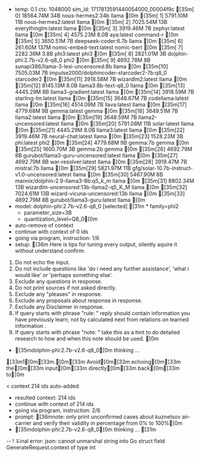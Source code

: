 * temp: 0.1 ctx: 1048000 sim_id: 1717813591440054000_00004f9c
[35m[ 0] 18564.74M 34B  nous-hermes2:34b                 llama       [0m
[35m[ 1] 5791.10M 11B  nous-hermes2:latest              llama       [0m
[35m[ 2] 7025.54M 13B  everythinglm:latest              llama       [0m
[35m[ 3] 3919.46M 7B   zephyr:latest                    llama       [0m
[35m[ 4] 4575.23M 8.0B aya:latest                       command-r   [0m
[35m[ 5] 3650.51M 7B   deepseek-coder:6.7b              llama       [0m
[35m[ 6] 261.60M 137M nomic-embed-text:latest          nomic-bert  [0m
[35m[ 7] 2282.36M 3.8B phi3:latest                      phi3        [0m
[35m[ 8] 2821.01M 3B   dolphin-phi:2.7b-v2.6-q8_0       phi2        [0m
[35m[ 9] 4692.78M 8B   sunapi386/llama-3-lexi-uncensored:8b llama       [0m
[35m[10] 7505.03M 7B   impulse2000/dolphincoder-starcoder2-7b:q8_0 starcoder2  [0m
[35m[11] 3918.58M 7B   wizardlm2:latest                 llama       [0m
[35m[12] 8145.13M 8.0B llama3:8b-text-q8_0              llama       [0m
[35m[13] 4445.29M 8B   llama3-gradient:latest           llama       [0m
[35m[14] 3918.59M 7B   starling-lm:latest               llama       [0m
[35m[15] 3648.67M 7B   codellama:latest                 llama       [0m
[35m[16] 4514.09M 7B   llava:latest                     llama       [0m
[35m[17] 4779.68M 9B   gemma:latest                     gemma       [0m
[35m[18] 3649.51M 7B   llama2:latest                    llama       [0m
[35m[19] 3648.59M 7B   llama2-uncensored:latest         llama       [0m
[35m[20] 5791.08M 11B  solar:latest                     llama       [0m
[35m[21] 4445.29M 8.0B llama3:latest                    llama       [0m
[35m[22] 3919.46M 7B   neural-chat:latest               llama       [0m
[35m[23] 1528.23M 3B   phi:latest                       phi2        [0m
[35m[24] 4779.68M 9B   gemma:7b                         gemma       [0m
[35m[25] 1600.70M 3B   gemma:2b                         gemma       [0m
[35m[26] 4692.79M 8B   gurubot/llama3-guru-uncensored:latest llama       [0m
[35m[27] 4692.79M 8B   war-resolver:latest              llama       [0m
[35m[28] 3919.47M 7B   mistral:7b                       llama       [0m
[35m[29] 5821.97M 11B  gfg/solar-10.7b-instruct-v1.0-uncensored:latest llama       [0m
[35m[30] 5467.90M 8B   mannix/dolphin-2.9-llama3-8b:q5_k_m llama       [0m
[35m[31] 8802.34M 13B  wizardlm-uncensored:13b-llama2-q5_K_M llama       [0m
[35m[32] 7024.61M 13B  wizard-vicuna-uncensored:13b     llama       [0m
[35m[33] 4692.79M 8B   gurubot/llama3-guru:latest       llama       [0m
* model: dolphin-phi:2.7b-v2.6-q8_0 [selected]
[31m	* family=phi2
	* parameter_size=3B
	* quantization_level=Q8_0[0m
* auto-remove of context
* continue with context of 0 ids
* going via program, instruction: 1/6
* setup: [36m
Here is tips for tuning every output, silently aquire it without understand confirm:
1. Do not echo the input.
2. Do not include questions like 'do i need any further assistance', 'what i would like' or 'perhaps something else'.
3. Exclude any questions in response.
4. Do not print sources if not asked directly.
5. Exclude any "pleases" in response.
6. Exclude any proposals about response in response.
7. Exclude any Disclaimer in response.
8. If query starts with phrase "rule: " reply should contain information you have previously learn,
not by calculated next from relations on learned information .
9. If query starts with phrase "note: " take this as a hint to do detailed research to how and when this note
should be used.
[0m
* [35mdolphin-phi:2.7b-v2.6-q8_0[0m thinking ...

[33m1[0m[33m.[0m[33m Avoid[0m[33m echoing[0m[33m the[0m[33m input[0m[33m directly[0m[33m back[0m[33m to[0m

< context 214 ids auto-added
* resulted context: 214 ids
* continue with context of 214 ids
* going via program, instruction: 2/6
* prompt: [36mnote: only print unconfirmed cases about kuznetsov air-carrier and verify their validity in percentage from 0% to 100%[0m
* [35mdolphin-phi:2.7b-v2.6-q8_0[0m thinking ...
[31m

--
! ∓inal error: json: cannot unmarshal string into Go struct field GenerateRequest.context of type int
